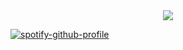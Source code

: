 <div align="center">
  <img src="https://raw.githubusercontent.com/KongMats/KongMats/master/mats-profile-banner.gif"/>
</div>

[![spotify-github-profile](https://spotify-github-profile.vercel.app/api/view?uid=superxxmaxx&cover_image=true&theme=novatorem&bar_color=8e13f9&bar_color_cover=false)](https://spotify-github-profile.vercel.app/api/view?uid=superxxmaxx&redirect=true)
